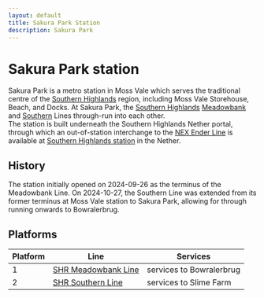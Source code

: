```yaml
---
layout: default
title: Sakura Park Station
description: Sakura Park
---
```


# Sakura Park station

Sakura Park is a metro station in Moss Vale which serves the traditional centre
of the [Southern Highlands](/areas/southern-highlands) region, including
Moss Vale Storehouse, Beach, and Docks. At Sakura Park, the [Southern Highlands](/rail-networks/shr)
[Meadowbank](/rail-lines/shr-meadowbank-line) and [Southern](/rail-lines/shr-southern-line)
Lines through-run into each other.<br>
The station is built underneath the Southern Highlands Nether portal, through
which an out-of-station interchange to the [NEX Ender Line](/rail-lines/nex-ender-line)
is available at [Southern Highlands station](/rail-stations/southern-highlands)
in the Nether.

## History

The station initially opened on 2024-09-26 as the terminus of the Meadowbank Line.
On 2024-10-27, the Southern Line was extended from its former terminus at
Moss Vale station to Sakura Park, allowing for through running onwards to Bowralerbrug.

## Platforms

Platform | Line | Services
---|---|---
1 | [SHR Meadowbank Line](/rail-lines/shr-meadowbank-line) | services to Bowralerbrug
2 | [SHR Southern Line](/rail-lines/shr-southern-line) | services to Slime Farm
